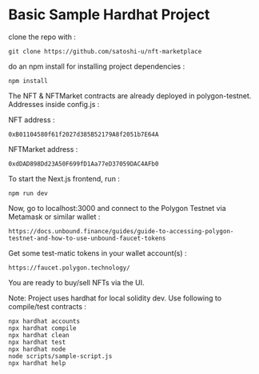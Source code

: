 # Basic Sample Hardhat Project

clone the repo with :
```shell
git clone https://github.com/satoshi-u/nft-marketplace
```

do an npm install for installing project dependencies : 
```shell
npm install
```

The NFT & NFTMarket contracts are already deployed in polygon-testnet. Addresses inside config.js :

NFT address :
```shell
0xB01104580f61f2027d385B52179A8f2051b7E64A
```
NFTMarket address :
```shell
0xdDAD898Dd23A50F699fD1Aa77eD37059DAC4AFb0
```

To start the Next.js frontend, run :
```shell
npm run dev
```

Now, go to localhost:3000 and connect to the Polygon Testnet via Metamask or similar wallet :
```shell
https://docs.unbound.finance/guides/guide-to-accessing-polygon-testnet-and-how-to-use-unbound-faucet-tokens
```

Get some test-matic tokens in your wallet account(s) : 
```shell
https://faucet.polygon.technology/
```

You are ready to buy/sell NFTs via the UI.

Note: Project uses hardhat for local solidity dev. Use following to compile/test contracts :
```shell
npx hardhat accounts
npx hardhat compile
npx hardhat clean
npx hardhat test
npx hardhat node
node scripts/sample-script.js
npx hardhat help
```
